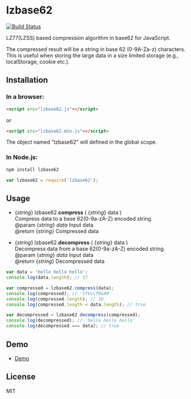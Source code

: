 lzbase62
========

[![Build Status](https://travis-ci.org/polygonplanet/lzbase62.svg)](https://travis-ci.org/polygonplanet/lzbase62)


LZ77(LZSS) based compression algorithm in base62 for JavaScript.

The compressed result will be a string in base 62 (0-9A-Za-z) characters.  
This is useful when storing the large data in a size limited storage (e.g., localStorage, cookie etc.).

## Installation

### In a browser:

```html
<script src="lzbase62.js"></script>
```

or

```html
<script src="lzbase62.min.js"></script>
```

The object named "lzbase62" will defined in the global scope.


### In Node.js:

```bash
npm install lzbase62
```

```javascript
var lzbase62 = require('lzbase62');
```

## Usage

* {_string_} lzbase62.**compress** ( {_string_} data )  
  Compress data to a base 62(0-9a-zA-Z) encoded string.  
  @param {_string_} _data_ Input data  
  @return {_string_} Compressed data

* {_string_} lzbase62.**decompress** ( {_string_} data )  
  Decompress data from a base 62(0-9a-zA-Z) encoded string.  
  @param {_string_} _data_ Input data  
  @return {_string_} Decompressed data


```javascript
var data = 'hello hello hello';
console.log(data.length); // 17

var compressed = lzbase62.compress(data);
console.log(compressed); // 'tYVccf9GAM'
console.log(compressed.length); // 10
console.log(compressed.length < data.length); // true

var decompressed = lzbase62.decompress(compressed);
console.log(decompressed); // 'hello hello hello'
console.log(decompressed === data); // true
```

## Demo

* [Demo](http://polygonplanet.github.io/lzbase62/demo/)

## License

MIT


